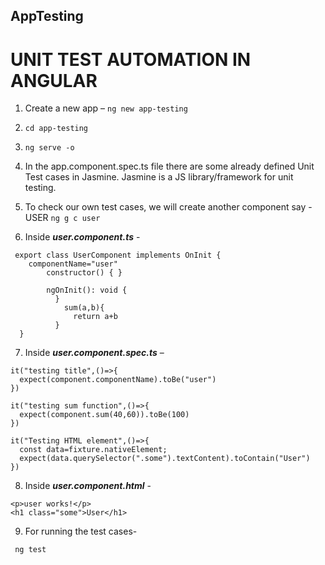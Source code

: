 ## AppTesting

#  UNIT TEST AUTOMATION IN ANGULAR

1.  Create a new app – 
   ```ng new app-testing```
2.  ```cd app-testing```
3.  ```ng serve -o```
4.  In the app.component.spec.ts file there are some already defined Unit Test cases in Jasmine.
    Jasmine is a JS library/framework for unit testing.
5. To check our own test cases, we will create another component say - USER
  ``` ng g c user ```
    
6.  Inside ***user.component.ts*** -
  ```
   export class UserComponent implements OnInit {
      componentName="user"
	      constructor() { }
	
	      ngOnInit(): void {
	        }
	          sum(a,b){
	            return a+b
	        }
	}
  ```


  7. Inside ***user.component.spec.ts*** –
  ```
  it("testing title",()=>{
    expect(component.componentName).toBe("user")
  })
  
  it("testing sum function",()=>{
    expect(component.sum(40,60)).toBe(100)
  })
  
  it("Testing HTML element",()=>{
    const data=fixture.nativeElement;
    expect(data.querySelector(".some").textContent).toContain("User")
  })
  
  ```

  8. Inside ***user.component.html*** -
  ```
  <p>user works!</p>
  <h1 class="some">User</h1>
  ```
  9.  For running the test cases-
  
	 ng test

 

